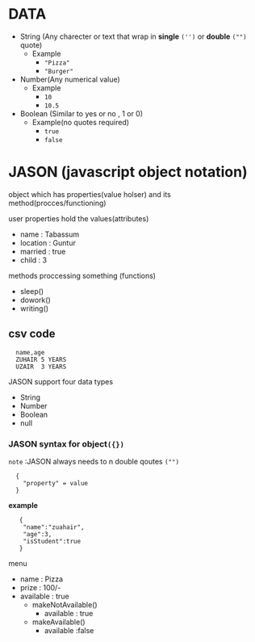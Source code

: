 # DATA  
- String (Any charecter or text that wrap in **single** `('')` or **double** `("")` quote)
    - Example
       - `"Pizza"`
       - `"Burger"`
- Number(Any numerical value)
    - Example
       - `10`
       - `10.5`
- Boolean (Similar to yes or no , 1 or 0)
    - Example(no quotes required)
      - `true`
      - `false`
          
# JASON (javascript object notation)
   
object which has properties(value holser) and its method(procces/functioning)

user 
properties hold the values(attributes)  
  - name : Tabassum
  - location : Guntur
  - married : true
  - child : 3

methods proccessing something (functions) 
  - sleep()
  - dowork()
  - writing()

## csv code
```csv
  name,age
  ZUHAIR 5 YEARS
  UZAIR  3 YEARS  
```
JASON support four data types

 - String
 - Number
 - Boolean
 - null 
 
### JASON syntax for object`({})`
`note` :JASON always needs to n double qoutes `("")` 
```JASON
  {
    "property" = value
  }
```
**example**
```JASON
   {
    "name":"zuahair",
    "age":3,
    "isStudent":true
   }
```
menu
  - name : Pizza
  - prize : 100/-
  - available : true  
      - makeNotAvailable()
          - available : true
      - makeAvailable()
          - available :false

```
```